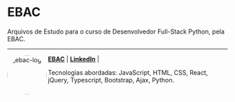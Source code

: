 # EBAC
<p>Arquivos de Estudo para o curso de Desenvolvedor Full-Stack Python, pela EBAC.</p>
<hr>

<a href="https://media.eadbox.com/system/uploads/saas/logo/5ee2b68e48b56200102e2258/newebac_logo_black.png">
  <img
    align="left" 
    alt="ebac-logo" 
    height="90" style="border-radius:90px;" 
    src="https://media.eadbox.com/system/uploads/saas/logo/5ee2b68e48b56200102e2258/newebac_logo_black.png">
</a>


[**EBAC**](https://lms.ebaconline.com.br/) |
[**LinkedIn**](https://www.linkedin.com/in/karolina-dornelas-b6aa29239/) |
<p>Tecnologias abordadas: JavaScript, HTML, CSS, React, jQuery, Typescript, Bootstrap, Ajax, Python.</p>
